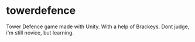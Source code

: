 # towerdefence
Tower Defence game made with Unity. With a help of Brackeys. Dont judge, i'm still novice, but learning.

